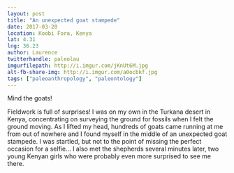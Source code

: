 ```yaml
---
layout: post
title: "An unexpected goat stampede"
date: 2017-03-20
location: Koobi Fora, Kenya
lat: 4.31
lng: 36.23
author: Laurence
twitterhandle: paleolau
imgurfilepath: http://i.imgur.com/jKnUt6M.jpg
alt-fb-share-img: http://i.imgur.com/a0ocbkf.jpg
tags: ["paleoanthropology", "paleontology"]
---
```


Mind the goats!

Fieldwork is full of surprises! I was on my own in the Turkana desert in Kenya, concentrating on surveying the ground for fossils when I felt the ground moving. As I lifted my head, hundreds of goats came running at me from out of nowhere and I found myself in the middle of an unexpected goat stampede. I was startled, but not to the point of missing the perfect occasion for a selfie... I also met the shepherds several minutes later, two young Kenyan girls who were probably even more surprised to see me there.